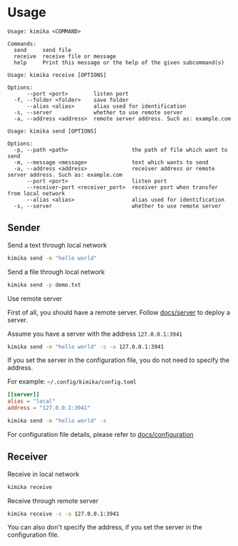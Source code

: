 # Usage

```
Usage: kimika <COMMAND>

Commands:
  send     send file
  receive  receive file or message
  help     Print this message or the help of the given subcommand(s)
```

```
Usage: kimika receive [OPTIONS]

Options:
      --port <port>        listen port
  -f, --folder <folder>    save folder
      --alias <alias>      alias used for identification
  -s, --server             whether to use remote server
  -a, --address <address>  remote server address. Such as: example.com
```

```
Usage: kimika send [OPTIONS]

Options:
  -p, --path <path>                    the path of file which want to send
  -m, --message <message>              text which wants to send
  -a, --address <address>              receiver address or remote server address. Such as: example.com
      --port <port>                    listen port
      --receiver-port <receiver_port>  receiver port when transfer from local network
      --alias <alias>                  alias used for identification
  -s, --server                         whether to use remote server
```

## Sender

Send a text through local network

```sh
kimika send -m "hello world"
```

Send a file through local network

```sh
kimika send -p demo.txt
```

Use remote server

First of all, you should have a remote server. Follow [docs/server](/docs/server.md) to deploy a server.

Assume you have a server with the address `127.0.0.1:3941`

```sh
kimika send -m "hello world" -s -a 127.0.0.1:3941
```

If you set the server in the configuration file, you do not need to specify the address.

For example: `~/.config/kimika/config.toml`

```toml
[[server]]
alias = "local"
address = "127.0.0.1:3941"
```

```sh
kimika send -m "hello world" -s
```

For configuration file details, please refer to [docs/configuration](/docs/configuration.md)

## Receiver

Receive in local network

```sh
kimika receive
```

Receive through remote server

```sh
kimika receive -s -a 127.0.0.1:3941
```

You can also don't specify the address, if you set the server in the configuration file.
